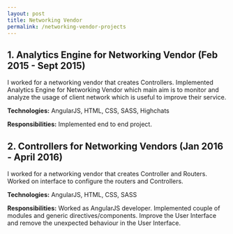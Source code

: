 ```yaml
---
layout: post
title: Networking Vendor
permalink: /networking-vendor-projects
---
```


## 1. Analytics Engine for Networking Vendor ​(Feb 2015 - Sept 2015)

I worked for a networking vendor that creates Controllers. Implemented Analytics Engine for Networking Vendor which main aim is to monitor and analyze the usage of client network which is useful to improve their service.

**Technologies:** AngularJS, HTML, CSS, SASS, Highchats

**Responsibilities:** Implemented end to end project.

## 2. Controllers for Networking Vendors ​(Jan 2016 - April 2016)

I worked for a networking vendor that creates Controller and Routers. Worked on interface to configure the routers and Controllers.

**Technologies:** AngularJS, HTML, CSS, SASS 

**Responsibilities:** Worked as AngularJS developer. Implemented couple of modules and generic directives/components. Improve the User Interface and remove the unexpected behaviour in the User Interface.

